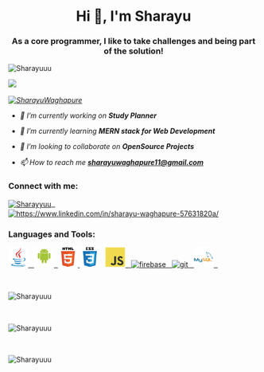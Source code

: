 <h1 align="center">Hi 👋, I'm Sharayu</h1>
<b><h3 align="center">As a core programmer, I like to take challenges and being part of the solution!</h3></b>

<p align="left"> <img src="https://komarev.com/ghpvc/?username=Sharayuuu&label=Profile%20views&color=0e75b6&style=flat" alt="Sharayuuu" /> </p>



<img src="https://img.shields.io/twitter/follow/Sharayyuu"><i>
 
<p align="left"> <a href="https://www.linkedin.com/in/sharayu-waghapure-57631820a/" target="blank"><img src="https://img.shields.io/badge/LinkedIn-0077B5?style=for-the-badge&logo=linkedin&logoColor=white" alt="SharayuWaghapure" /></a> </p>

- 🔭 I’m currently working on **Study Planner**

- 🌱 I’m currently learning **MERN stack for Web Development**

- 👯 I’m looking to collaborate on **OpenSource Projects**

- 📫 How to reach me **sharayuwaghapure11@gmail.com**
</i>
<h3 align="left">Connect with me:</h3>
<p align="left">
<a href="https://twitter.com/Sharayyuu" target="blank"><img align="center" src="https://raw.githubusercontent.com/rahuldkjain/github-profile-readme-generator/master/src/images/icons/Social/twitter.svg" alt="Sharayyuu" height="30" width="40" />&nbsp;&nbsp;</a>
<a href="https://www.linkedin.com/in/sharayu-waghapure-57631820a/" target="blank"><img align="center" src="https://raw.githubusercontent.com/rahuldkjain/github-profile-readme-generator/master/src/images/icons/Social/linked-in-alt.svg" alt="https://www.linkedin.com/in/sharayu-waghapure-57631820a/" height="30" width="40" /></a>
</p>

<h3 align="left">Languages and Tools:</h3>
<p align="left"> <a href="https://www.java.com" target="_blank" rel="noreferrer"> <img src="https://raw.githubusercontent.com/devicons/devicon/master/icons/java/java-original.svg" alt="java" width="40" height="40"/> &nbsp; </a><a href="https://developer.android.com" target="_blank" rel="noreferrer"><img src="https://raw.githubusercontent.com/devicons/devicon/master/icons/android/android-original-wordmark.svg" alt="android" width="40" height="40"/>&nbsp;</a></a><a href="https://www.w3.org/html/" target="_blank" rel="noreferrer"> <img src="https://raw.githubusercontent.com/devicons/devicon/master/icons/html5/html5-original-wordmark.svg" alt="html5" width="40" height="40"/> </a> <a href="https://www.w3schools.com/css/" target="_blank" rel="noreferrer"> </a> <img src="https://raw.githubusercontent.com/devicons/devicon/master/icons/css3/css3-original-wordmark.svg" alt="css3" width="40" height="40"/> &nbsp; </a> <a href="https://developer.mozilla.org/en-US/docs/Web/JavaScript" target="_blank" rel="noreferrer"> <img src="https://raw.githubusercontent.com/devicons/devicon/master/icons/javascript/javascript-original.svg" alt="javascript" width="40" height="40"/> &nbsp;<a href="https://firebase.google.com/" target="_blank" rel="noreferrer"> <img src="https://www.vectorlogo.zone/logos/firebase/firebase-icon.svg" alt="firebase" width="40" height="40"/> &nbsp; </a> <a href="https://git-scm.com/" target="_blank" rel="noreferrer"> <img src="https://www.vectorlogo.zone/logos/git-scm/git-scm-icon.svg" alt="git" width="40" height="40"/> <a href="https://www.mysql.com/" target="_blank" rel="noreferrer">&nbsp; <img src="https://raw.githubusercontent.com/devicons/devicon/master/icons/mysql/mysql-original-wordmark.svg" alt="mysql" width="40" height="40"/>  &nbsp;</a> </p><br>

<p><img align="center" src="https://github-readme-stats.vercel.app/api/top-langs?username=Sharayuuu&show_icons=true&locale=en&layout=compact" alt="Sharayuuu" /></p><br>

<p><img align="center" src="https://github-readme-stats.vercel.app/api?username=Sharayuuu&show_icons=true&locale=en" alt="Sharayuuu" /></p><br>

<p><img align="center" src="https://github-readme-streak-stats.herokuapp.com/?user=Sharayuuu&" alt="Sharayuuu" /></p>

